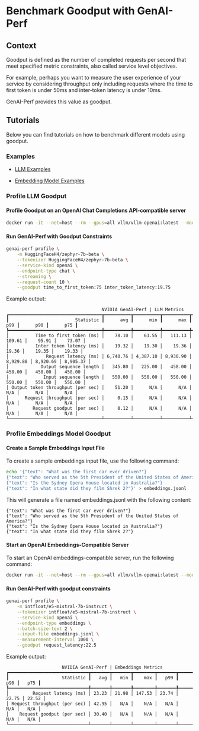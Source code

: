 <!--
Copyright (c) 2024-2025, NVIDIA CORPORATION & AFFILIATES. All rights reserved.
Redistribution and use in source and binary forms, with or without
modification, are permitted provided that the following conditions
are met:
 * Redistributions of source code must retain the above copyright
   notice, this list of conditions and the following disclaimer.
 * Redistributions in binary form must reproduce the above copyright
   notice, this list of conditions and the following disclaimer in the
   documentation and/or other materials provided with the distribution.
 * Neither the name of NVIDIA CORPORATION nor the names of its
   contributors may be used to endorse or promote products derived
   from this software without specific prior written permission.
THIS SOFTWARE IS PROVIDED BY THE COPYRIGHT HOLDERS ``AS IS'' AND ANY
EXPRESS OR IMPLIED WARRANTIES, INCLUDING, BUT NOT LIMITED TO, THE
IMPLIED WARRANTIES OF MERCHANTABILITY AND FITNESS FOR A PARTICULAR
PURPOSE ARE DISCLAIMED.  IN NO EVENT SHALL THE COPYRIGHT OWNER OR
CONTRIBUTORS BE LIABLE FOR ANY DIRECT, INDIRECT, INCIDENTAL, SPECIAL,
EXEMPLARY, OR CONSEQUENTIAL DAMAGES (INCLUDING, BUT NOT LIMITED TO,
PROCUREMENT OF SUBSTITUTE GOODS OR SERVICES; LOSS OF USE, DATA, OR
PROFITS; OR BUSINESS INTERRUPTION) HOWEVER CAUSED AND ON ANY THEORY
OF LIABILITY, WHETHER IN CONTRACT, STRICT LIABILITY, OR TORT
(INCLUDING NEGLIGENCE OR OTHERWISE) ARISING IN ANY WAY OUT OF THE USE
OF THIS SOFTWARE, EVEN IF ADVISED OF THE POSSIBILITY OF SUCH DAMAGE.
-->

# Benchmark Goodput with GenAI-Perf

## Context

Goodput is defined as the number of completed requests per second
that meet specified metric constraints, also called service level
objectives.

For example, perhaps you want to measure the user experience of your service
by considering throughput only including requests where the time to first token
is under 50ms and inter-token latency is under 10ms.

GenAI-Perf provides this value as goodput.

## Tutorials

Below you can find tutorials on how to benchmark different models
using goodput.

### Examples

- [LLM Examples](#LLM)

- [Embedding Model Examples](#embeddings)

### Profile LLM Goodput<a id="LLM"></a>

#### Profile Goodput on an OpenAI Chat Completions API-compatible server

```bash
docker run -it --net=host --rm --gpus=all vllm/vllm-openai:latest --model HuggingFaceH4/zephyr-7b-beta --dtype float16
```

#### Run GenAI-Perf with Goodput Constraints

```bash
genai-perf profile \
    -m HuggingFaceH4/zephyr-7b-beta \
    --tokenizer HuggingFaceH4/zephyr-7b-beta \
    --service-kind openai \
    --endpoint-type chat \
    --streaming \
    --request-count 10 \
    --goodput time_to_first_token:75 inter_token_latency:19.75
```

Example output:

```
                                    NVIDIA GenAI-Perf | LLM Metrics
┏━━━━━━━━━━━━━━━━━━━━━━━━━━━━━━━━━━━┳━━━━━━━━━━┳━━━━━━━━━━┳━━━━━━━━━━┳━━━━━━━━━━┳━━━━━━━━━━┳━━━━━━━━━━┓
┃                         Statistic ┃      avg ┃      min ┃      max ┃      p99 ┃      p90 ┃      p75 ┃
┡━━━━━━━━━━━━━━━━━━━━━━━━━━━━━━━━━━━╇━━━━━━━━━━╇━━━━━━━━━━╇━━━━━━━━━━╇━━━━━━━━━━╇━━━━━━━━━━╇━━━━━━━━━━┩
│          Time to first token (ms) │    78.10 │    63.55 │   111.13 │   109.61 │    95.91 │    73.07 │
│          Inter token latency (ms) │    19.32 │    19.30 │    19.36 │    19.36 │    19.35 │    19.33 │
│              Request latency (ms) │ 6,740.76 │ 4,387.10 │ 8,930.90 │ 8,929.88 │ 8,920.69 │ 8,905.37 │
│            Output sequence length │   345.80 │   225.00 │   458.00 │   458.00 │   458.00 │   458.00 │
│             Input sequence length │   550.00 │   550.00 │   550.00 │   550.00 │   550.00 │   550.00 │
│ Output token throughput (per sec) │    51.20 │      N/A │      N/A │      N/A │      N/A │      N/A │
│      Request throughput (per sec) │     0.15 │      N/A │      N/A │      N/A │      N/A │      N/A │
│         Request goodput (per sec) │     0.12 │      N/A │      N/A │      N/A │      N/A │      N/A │
└───────────────────────────────────┴──────────┴──────────┴──────────┴──────────┴──────────┴──────────┘
```

### Profile Embeddings Model Goodput<a id="embeddings"></a>

#### Create a Sample Embeddings Input File

To create a sample embeddings input file, use the following command:

```bash
echo '{"text": "What was the first car ever driven?"}
{"text": "Who served as the 5th President of the United States of America?"}
{"text": "Is the Sydney Opera House located in Australia?"}
{"text": "In what state did they film Shrek 2?"}' > embeddings.jsonl
```

This will generate a file named embeddings.jsonl with the following content:
```jsonl
{"text": "What was the first car ever driven?"}
{"text": "Who served as the 5th President of the United States of America?"}
{"text": "Is the Sydney Opera House located in Australia?"}
{"text": "In what state did they film Shrek 2?"}
```

#### Start an OpenAI Embeddings-Compatible Server

To start an OpenAI embeddings-compatible server, run the following command:
```bash
docker run -it --net=host --rm --gpus=all vllm/vllm-openai:latest --model intfloat/e5-mistral-7b-instruct --dtype float16 --max-model-len 1024
```

#### Run GenAI-Perf with goodput constraints

```bash
genai-perf profile \
    -m intfloat/e5-mistral-7b-instruct \
    --tokenizer intfloat/e5-mistral-7b-instruct \
    --service-kind openai \
    --endpoint-type embeddings \
    --batch-size-text 2 \
    --input-file embeddings.jsonl \
    --measurement-interval 1000 \
    --goodput request_latency:22.5
```
Example output:

```
                     NVIDIA GenAI-Perf | Embeddings Metrics
┏━━━━━━━━━━━━━━━━━━━━━━━━━━━━━━┳━━━━━━━┳━━━━━━━┳━━━━━━━━┳━━━━━━━┳━━━━━━━┳━━━━━━━┓
┃                    Statistic ┃   avg ┃   min ┃    max ┃   p99 ┃   p90 ┃   p75 ┃
┡━━━━━━━━━━━━━━━━━━━━━━━━━━━━━━╇━━━━━━━╇━━━━━━━╇━━━━━━━━╇━━━━━━━╇━━━━━━━╇━━━━━━━┩
│         Request latency (ms) │ 23.23 │ 21.98 │ 147.53 │ 23.74 │ 22.75 │ 22.52 │
│ Request throughput (per sec) │ 42.95 │   N/A │    N/A │   N/A │   N/A │   N/A │
│    Request goodput (per sec) │ 30.40 │   N/A │    N/A │   N/A │   N/A │   N/A │
└──────────────────────────────┴───────┴───────┴────────┴───────┴───────┴───────┘
```